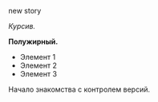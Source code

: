new story

*Курсив.* 

**Полужирный.**

* Элемент 1
* Элемент 2
* Элемент 3

Начало знакомства с контролем версий.
